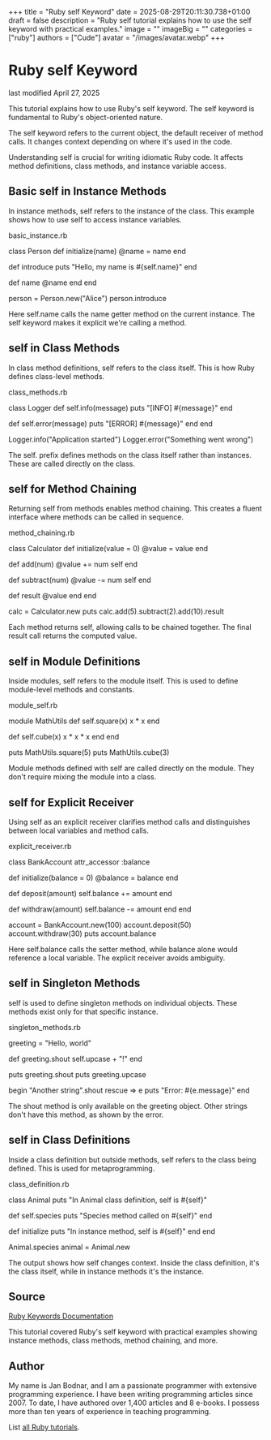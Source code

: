+++
title = "Ruby self Keyword"
date = 2025-08-29T20:11:30.738+01:00
draft = false
description = "Ruby self tutorial explains how to use the self keyword with practical examples."
image = ""
imageBig = ""
categories = ["ruby"]
authors = ["Cude"]
avatar = "/images/avatar.webp"
+++

# Ruby self Keyword

last modified April 27, 2025

This tutorial explains how to use Ruby's self keyword. The
self keyword is fundamental to Ruby's object-oriented nature.

The self keyword refers to the current object, the default receiver
of method calls. It changes context depending on where it's used in the code.

Understanding self is crucial for writing idiomatic Ruby code. It
affects method definitions, class methods, and instance variable access.

## Basic self in Instance Methods

In instance methods, self refers to the instance of the class.
This example shows how to use self to access instance variables.

basic_instance.rb
  

class Person
  def initialize(name)
    @name = name
  end
  
  def introduce
    puts "Hello, my name is #{self.name}"
  end
  
  def name
    @name
  end
end

person = Person.new("Alice")
person.introduce

Here self.name calls the name getter method on the current instance.
The self keyword makes it explicit we're calling a method.

## self in Class Methods

In class method definitions, self refers to the class itself.
This is how Ruby defines class-level methods.

class_methods.rb
  

class Logger
  def self.info(message)
    puts "[INFO] #{message}"
  end
  
  def self.error(message)
    puts "[ERROR] #{message}"
  end
end

Logger.info("Application started")
Logger.error("Something went wrong")

The self. prefix defines methods on the class itself rather than
instances. These are called directly on the class.

## self for Method Chaining

Returning self from methods enables method chaining. This creates
a fluent interface where methods can be called in sequence.

method_chaining.rb
  

class Calculator
  def initialize(value = 0)
    @value = value
  end
  
  def add(num)
    @value += num
    self
  end
  
  def subtract(num)
    @value -= num
    self
  end
  
  def result
    @value
  end
end

calc = Calculator.new
puts calc.add(5).subtract(2).add(10).result

Each method returns self, allowing calls to be chained together.
The final result call returns the computed value.

## self in Module Definitions

Inside modules, self refers to the module itself. This is used to
define module-level methods and constants.

module_self.rb
  

module MathUtils
  def self.square(x)
    x * x
  end
  
  def self.cube(x)
    x * x * x
  end
end

puts MathUtils.square(5)
puts MathUtils.cube(3)

Module methods defined with self are called directly on the module.
They don't require mixing the module into a class.

## self for Explicit Receiver

Using self as an explicit receiver clarifies method calls and
distinguishes between local variables and method calls.

explicit_receiver.rb
  

class BankAccount
  attr_accessor :balance
  
  def initialize(balance = 0)
    @balance = balance
  end
  
  def deposit(amount)
    self.balance += amount
  end
  
  def withdraw(amount)
    self.balance -= amount
  end
end

account = BankAccount.new(100)
account.deposit(50)
account.withdraw(30)
puts account.balance

Here self.balance calls the setter method, while balance
alone would reference a local variable. The explicit receiver avoids ambiguity.

## self in Singleton Methods

self is used to define singleton methods on individual objects.
These methods exist only for that specific instance.

singleton_methods.rb
  

greeting = "Hello, world"

def greeting.shout
  self.upcase + "!"
end

puts greeting.shout
puts greeting.upcase

begin
  "Another string".shout
rescue =&gt; e
  puts "Error: #{e.message}"
end

The shout method is only available on the greeting
object. Other strings don't have this method, as shown by the error.

## self in Class Definitions

Inside a class definition but outside methods, self refers to
the class being defined. This is used for metaprogramming.

class_definition.rb
  

class Animal
  puts "In Animal class definition, self is #{self}"
  
  def self.species
    puts "Species method called on #{self}"
  end
  
  def initialize
    puts "In instance method, self is #{self}"
  end
end

Animal.species
animal = Animal.new

The output shows how self changes context. Inside the class
definition, it's the class itself, while in instance methods it's the instance.

## Source

[Ruby Keywords Documentation](https://ruby-doc.org/3.4.1/syntax/keywords_rdoc.html/)

This tutorial covered Ruby's self keyword with practical examples showing
instance methods, class methods, method chaining, and more.

## Author

My name is Jan Bodnar, and I am a passionate programmer with extensive
programming experience. I have been writing programming articles since 2007.
To date, I have authored over 1,400 articles and 8 e-books. I possess more
than ten years of experience in teaching programming.

List [all Ruby tutorials](/ruby/).
